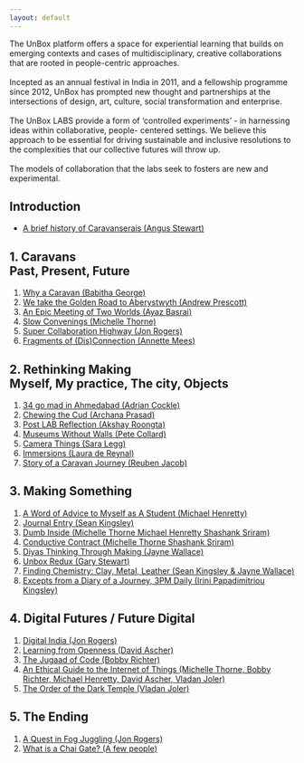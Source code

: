 ```yaml
---
layout: default
---
```


<div class="jumbotron"><p>The UnBox platform offers a space for experiential learning that builds on emerging contexts and cases of multidisciplinary, creative collaborations that are rooted in people-centric approaches.
<br/>
<br/>
Incepted as an annual festival in India in 2011, and a fellowship programme since 2012, UnBox has prompted new thought and partnerships at the intersections of design, art, culture, social transformation and enterprise.
<br/>
<br/>
The UnBox LABS provide a form of ‘controlled experiments’ - in harnessing ideas within collaborative, people- centered settings. We believe this approach to be essential for driving sustainable and inclusive resolutions to the complexities that our collective futures will throw up.
<br/>
<br/>
The models of collaboration that the labs seek to fosters are new and experimental.</p></div>

## Introduction

* [A brief history of Caravanserais (Angus Stewart)](01.html)

## 1. Caravans<br />Past, Present, Future

1. [Why a Caravan (Babitha George)](1_01.html)
2. [We take the Golden Road to Aberystwyth (Andrew Prescott)](1_02.html)
3. [An Epic Meeting of Two Worlds (Ayaz Basrai)](1_03.html)
4. [Slow Convenings (Michelle Thorne)](1_04.html)
5. [Super Collaboration Highway (Jon Rogers)](1_05.html)
6. [Fragments of (Dis)Connection (Annette Mees)](1_06.html)

## 2. Rethinking Making<br />Myself, My practice, The city, Objects

1. [34 go mad in Ahmedabad (Adrian Cockle)](2_01.html)
2. [Chewing the Cud (Archana Prasad)](2_02.html)
3. [Post LAB Reflection (Akshay Roongta)](2_03.html)
4. [Museums Without Walls (Pete Collard)](2_04.html)
5. [Camera Things (Sara Legg)](2_05.html)
6. [Immersions (Laura de Reynal)](2_06.html)
7. [Story of a Caravan Journey (Reuben Jacob)](2_07.html)

## 3. Making Something

1. [A Word of Advice to Myself as A Student (Michael Henretty)](3_01.html)
2. [Journal Entry (Sean Kingsley)](3_02.html)
3. [Dumb Inside (Michelle Thorne Michael Henretty Shashank Sriram)](3_03.html)
4. [Conductive Contract (Michelle Thorne Shashank Sriram)](3_04.html)
5. [Diyas Thinking Through Making (Jayne Wallace)](3_05.html)
6. [Unbox Redux (Gary Stewart)](3_06.html)
7. [Finding Chemistry: Clay, Metal, Leather (Sean Kingsley & Jayne Wallace)](3_07.html)
8. [Excepts from a Diary of a Journey, 3PM Daily (Irini Papadimitriou Kingsley)](3_08.html)


## 4. Digital Futures / Future Digital

1. [Digital India (Jon Rogers)](4_01.html)
2. [Learning from Openness (David Ascher)](4_02.html)
3. [The Jugaad of Code (Bobby Richter)](4_03.html)
4. [An Ethical Guide to the Internet of Things (Michelle Thorne, Bobby Richter, Michael Henretty, David Ascher, Vladan Joler)](4_04.html)
5. [The Order of the Dark Temple (Vladan Joler)](4_05.html)

## 5. The Ending

1. [A Quest in Fog Juggling (Jon Rogers)](5_01.html)
2. [What is a Chai Gate? (A few people)](5_02.html)
